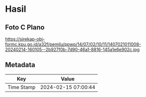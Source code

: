 # Hasil

## Foto C Plano

https://sirekap-obj-formc.kpu.go.id/a32f/pemilu/ppwp/14/07/02/10/11/1407021011008-20240214-160105--2b927f0b-7d90-46a1-8816-145a1e6e902c.jpg


## Metadata

| Key        | Value               |
| ---------- | ------------------- |
| Time Stamp | 2024-02-15 07:00:44 |



